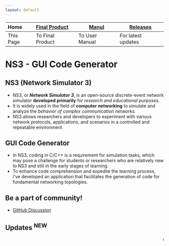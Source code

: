 ```yaml
---
layout: default
---
```


| Home      | [Final Product](./appImages.html) | [Manul](./manual.html) | [Releases](./releases.html) |
|:----------|:----------------------------------|------------------------|-----------------------------|
| This Page | To Final Product                  | To User Manual         | For latest updates          |

# NS3 - GUI Code Generator

## NS3 (Network Simulator 3)
- NS3, or **_Network Simulator 3_**, is an open-source discrete-event network simulator **developed primarily** for _research 
  and educational purposes._ 
- It is widely used in the field of **computer networking** to simulate and analyze the _behavior 
  of complex communication networks._ 
- NS3 allows researchers and developers to experiment with various network protocols, 
  applications, and scenarios in a controlled and repeatable environment

## GUI Code Generator
- In NS3, coding in C/C++ is a requirement for simulation tasks, which may pose a challenge for students or researchers
  who are relatively new to NS3 and still in the early stages of learning.
- To enhance code comprehension and expedite the learning process, I've developed an application that facilitates the generation of code for fundamental networking topologies.

## Be a part of community!
- [GitHub Discussion](https://github.com/HenilMistry/NS3-GUI-HELPER/discussions)

## Updates <sup>NEW</sup>
<marquee direction="left" height="100px">
  Checkout <a href="https://github.com/NetworkingDevs/NS3-GUI-HELPER/releases/tag/v1.0.0"> Latest Release v1.0.0 </a>! The First Major Update!! &nbsp;&nbsp;&nbsp;&nbsp;&nbsp; | &nbsp;&nbsp;&nbsp;&nbsp;&nbsp; Working on feature update. Throw your ides <a href="https://github.com/NetworkingDevs/NS3-GUI-HELPER/discussions/10">here</a>! &nbsp;&nbsp;&nbsp;&nbsp;&nbsp; | &nbsp;&nbsp;&nbsp;&nbsp;&nbsp; Your chance to be a maintainer to this repository! <a href="https://github.com/NetworkingDevs/NS3-GUI-HELPER/discussions/7">Checkout here</a>! &nbsp;&nbsp;&nbsp;&nbsp;  
</marquee>